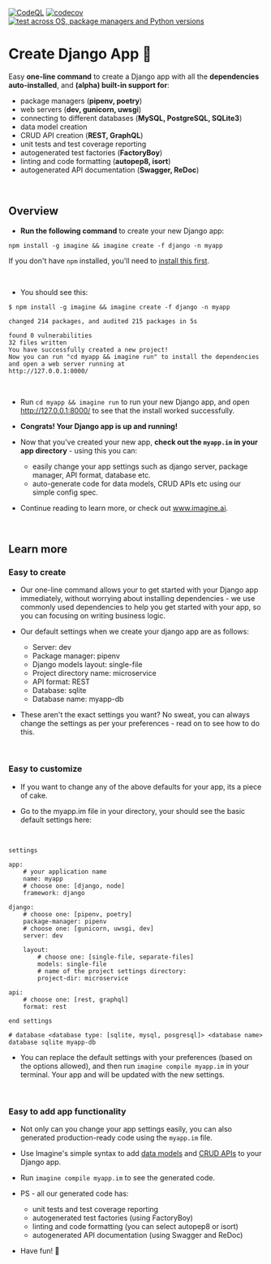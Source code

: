 [![CodeQL](https://github.com/imagineai/create-django-app/actions/workflows/codeql-analysis.yml/badge.svg)](https://github.com/imagineai/create-django-app/actions/workflows/codeql-analysis.yml) [![codecov](https://codecov.io/gh/imagineai/create-django-app/branch/master/graph/badge.svg?token=5IK4BJB4I3)](https://codecov.io/gh/imagineai/create-django-app) [![test across OS, package managers and Python versions](https://github.com/imagineai/create-django-app/actions/workflows/test_envs.yml/badge.svg)](https://github.com/imagineai/create-django-app/actions/workflows/test_envs.yml) 

<h1> Create Django App  💛 </h1>

Easy **one-line command** to create a Django app with all the **dependencies auto-installed**, and **(alpha) built-in support for**:
  - package managers (**pipenv, poetry**)
  - web servers (**dev, gunicorn, uwsgi**)
  - connecting to different databases (**MySQL, PostgreSQL, SQLite3**)
  - data model creation
  - CRUD API creation (**REST, GraphQL**)
  - unit tests and test coverage reporting
  - autogenerated test factories (**FactoryBoy**)
  - linting and code formatting (**autopep8, isort**)
  - autogenerated API documentation (**Swagger, ReDoc**)

<br/>

<h2> Overview </h2>

- **Run the following command** to create your new Django app:
```
npm install -g imagine && imagine create -f django -n myapp 
```
If you don't have `npm` installed, you'll need to [install this first](https://docs.npmjs.com/cli/v7/commands/npm-install).

<br/>

- You should see this:

```
$ npm install -g imagine && imagine create -f django -n myapp 

changed 214 packages, and audited 215 packages in 5s

found 0 vulnerabilities
32 files written
You have successfully created a new project!
Now you can run "cd myapp && imagine run" to install the dependencies and open a web server running at
http://127.0.0.1:8000/
```
<br/>

- Run `cd myapp && imagine run` to run your new Django app, and open http://127.0.0.1:8000/ to see that the install worked successfully.

- **Congrats! Your Django app is up and running!**

- Now that you've created your new app, **check out the `myapp.im` in your app directory** - using this you can: 
  - easily change your app settings such as django server, package manager, API format, database etc.
  - auto-generate code for data models, CRUD APIs etc using our simple config spec. 

- Continue reading to learn more, or check out www.imagine.ai.

</br>
<h2> Learn more </h2>

<h3> Easy to create </h3>

- Our one-line command allows your to get started with your Django app immediately, without worrying about installing dependencies - we use commonly used dependencies to help you get started with your app, so you can focusing on writing business logic. 


- Our default settings when we create your django app are as follows: 
  - Server:                 dev
  - Package manager:        pipenv
  - Django models layout:   single-file
  - Project directory name: microservice
  - API format:             REST
  - Database:               sqlite
  - Database name:          myapp-db

- These aren't the exact settings you want? No sweat, you can always change the settings as per your preferences - read on to see how to do this.

<br/>

<h3> Easy to customize </h3>

- If you want to change any of the above defaults for your app, its a piece of cake.

- Go to the myapp.im file in your directory, your should see the basic default settings here:

</br>

```
settings

app:
    # your application name
    name: myapp
    # choose one: [django, node]
    framework: django

django:
    # choose one: [pipenv, poetry]
    package-manager: pipenv
    # choose one: [gunicorn, uwsgi, dev]
    server: dev

    layout:
        # choose one: [single-file, separate-files]
        models: single-file
        # name of the project settings directory:
        project-dir: microservice

api:
    # choose one: [rest, graphql]
    format: rest

end settings

# database <database type: [sqlite, mysql, posgresql]> <database name>
database sqlite myapp-db 

```
  
- You can replace the default settings with your preferences (based on the options allowed), and then run `imagine compile myapp.im` in your terminal. Your app and will be updated with the new settings.


<br/>

<h3> Easy to add app functionality </h3>

- Not only can you change your app settings easily, you can also generated production-ready code using the `myapp.im` file. 


- Use Imagine's simple syntax to add [data models](www.imagine.ai/docs/model) and [CRUD APIs](www.imagine.ai/docs/api) to your Django app. 


- Run `imagine compile myapp.im` to see the generated code.

- PS - all our generated code has:
  - unit tests and test coverage reporting
  - autogenerated test factories (using FactoryBoy)
  - linting and code formatting (you can select autopep8 or isort)
  - autogenerated API documentation (using Swagger and ReDoc)

- Have fun! 💛
